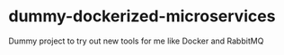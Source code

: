 # dummy-dockerized-microservices
Dummy project to try out new tools for me like Docker and RabbitMQ
